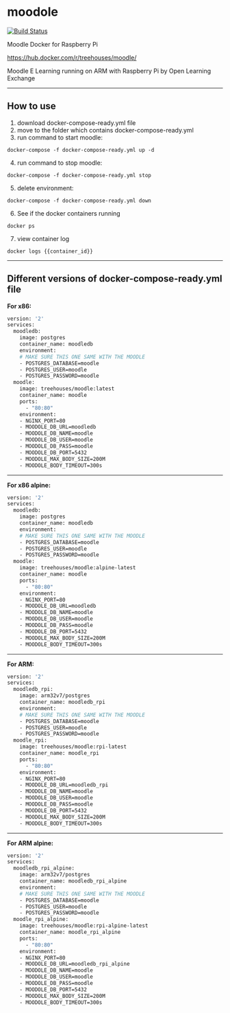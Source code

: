 # moodole

[![Build Status](https://travis-ci.org/treehouses/moodole.svg?branch=master)](https://travis-ci.org/treehouses/moodole)

Moodle Docker for Raspberry Pi

https://hub.docker.com/r/treehouses/moodle/

Moodle E Learning running on ARM with Raspberry Pi by Open Learning Exchange

---

## How to use

1. download docker-compose-ready.yml file
2. move to the folder which contains docker-compose-ready.yml
3. run command to start moodle:
 ```shell
docker-compose -f docker-compose-ready.yml up -d
 ```
4. run command to stop moodle:
 ```shell
docker-compose -f docker-compose-ready.yml stop
 ```
5. delete environment:
 ```shell
docker-compose -f docker-compose-ready.yml down
 ```
6. See if the docker containers running
  ```shell
 docker ps
  ```
7. view container log
 ```shell
 docker logs {{container_id}}
 ```

---

## Different versions of docker-compose-ready.yml file

**For x86:**

```dockerfile
version: '2'
services:
  moodledb:
    image: postgres
    container_name: moodledb
    environment:
    # MAKE SURE THIS ONE SAME WITH THE MOODLE
    - POSTGRES_DATABASE=moodle
    - POSTGRES_USER=moodle
    - POSTGRES_PASSWORD=moodle
  moodle:
    image: treehouses/moodle:latest
    container_name: moodle
    ports:
      - "80:80"
    environment:
    - NGINX_PORT=80
    - MOODOLE_DB_URL=moodledb
    - MOODOLE_DB_NAME=moodle
    - MOODOLE_DB_USER=moodle
    - MOODOLE_DB_PASS=moodle
    - MOODOLE_DB_PORT=5432
    - MOODOLE_MAX_BODY_SIZE=200M
    - MOODOLE_BODY_TIMEOUT=300s
```

---

**For x86 alpine:**

```dockerfile
version: '2'
services:
  moodledb:
    image: postgres
    container_name: moodledb
    environment:
    # MAKE SURE THIS ONE SAME WITH THE MOODLE
    - POSTGRES_DATABASE=moodle
    - POSTGRES_USER=moodle
    - POSTGRES_PASSWORD=moodle
  moodle:
    image: treehouses/moodle:alpine-latest
    container_name: moodle
    ports:
      - "80:80"
    environment:
    - NGINX_PORT=80
    - MOODOLE_DB_URL=moodledb
    - MOODOLE_DB_NAME=moodle
    - MOODOLE_DB_USER=moodle
    - MOODOLE_DB_PASS=moodle
    - MOODOLE_DB_PORT=5432
    - MOODOLE_MAX_BODY_SIZE=200M
    - MOODOLE_BODY_TIMEOUT=300s
```

---

**For ARM:**

```dockerfile
version: '2'
services:
  moodledb_rpi:
    image: arm32v7/postgres
    container_name: moodledb_rpi
    environment:
    # MAKE SURE THIS ONE SAME WITH THE MOODLE
    - POSTGRES_DATABASE=moodle
    - POSTGRES_USER=moodle
    - POSTGRES_PASSWORD=moodle
  moodle_rpi:
    image: treehouses/moodle:rpi-latest
    container_name: moodle_rpi
    ports:
      - "80:80"
    environment:
    - NGINX_PORT=80
    - MOODOLE_DB_URL=moodledb_rpi
    - MOODOLE_DB_NAME=moodle
    - MOODOLE_DB_USER=moodle
    - MOODOLE_DB_PASS=moodle
    - MOODOLE_DB_PORT=5432
    - MOODOLE_MAX_BODY_SIZE=200M
    - MOODOLE_BODY_TIMEOUT=300s
```

---

**For ARM alpine:**

```dockerfile
version: '2'
services:
  moodledb_rpi_alpine:
    image: arm32v7/postgres
    container_name: moodledb_rpi_alpine
    environment:
    # MAKE SURE THIS ONE SAME WITH THE MOODLE
    - POSTGRES_DATABASE=moodle
    - POSTGRES_USER=moodle
    - POSTGRES_PASSWORD=moodle
  moodle_rpi_alpine:
    image: treehouses/moodle:rpi-alpine-latest
    container_name: moodle_rpi_alpine
    ports:
      - "80:80"
    environment:
    - NGINX_PORT=80
    - MOODOLE_DB_URL=moodledb_rpi_alpine
    - MOODOLE_DB_NAME=moodle
    - MOODOLE_DB_USER=moodle
    - MOODOLE_DB_PASS=moodle
    - MOODOLE_DB_PORT=5432
    - MOODOLE_MAX_BODY_SIZE=200M
    - MOODOLE_BODY_TIMEOUT=300s
```
